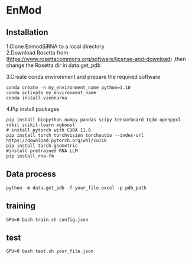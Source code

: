 # EnMod
## Installation
1.Clone EnmodSiRNA to a local directory    
2.Download Rosetta from (https://www.rosettacommons.org/software/license-and-download) ,then change the Rosetta dir in data.get_pdb     

3.Create conda environment and prepare the required software
```
conda create -n my_environment_name python=3.10
conda activate my_environment_name
conda install viennarna
```
4.Pip install packages  
```
pip install biopython numpy pandas scipy tensorboard tqdm openpyxl rdkit scikit-learn xgboost
# install pytorch with CUDA 11.8
pip install torch torchvision torchaudio --index-url https://download.pytorch.org/whl/cu118
pip install torch-geometric
#install pretrained RNA LLM
pip install rna-fm
```
## Data process
```
python -m data.get_pdb -f your_file.excel -p pdb_path
```
## training
```
GPU=0 bash train.sh config.json
```
## test
```
GPU=0 bash test.sh your_file.json
```
